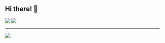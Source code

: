 ## Hi there! 👋

<!--

Here are some ideas to get you started:

- 🔭 I’m currently working on ...
- 🌱 I’m currently learning ...
- 👯 I’m looking to collaborate on ...
- 🤔 I’m looking for help with ...
- 💬 Ask me about ...
- 📫 How to reach me: ...
- 😄 Pronouns: ...
- ⚡ Fun fact: ...
-->

<img src="https://github-readme-stats.vercel.app/api?username=alessandrogelmi&show_icons=true&theme=dark" />
<img src="https://github-readme-stats.vercel.app/api/top-langs/?username=alessandrogelmi&layout=compact&langs_count=6&theme=dark" />
<hr>
<a href="https://github.com/alessandrogelmi/Covid19-Italy-Data">
  <img align="center" src="https://github-readme-stats.anuraghazra1.vercel.app/api/pin/?username=alessandrogelmi&repo=Covid19-Italy-Data&theme=dark" />
</a>
